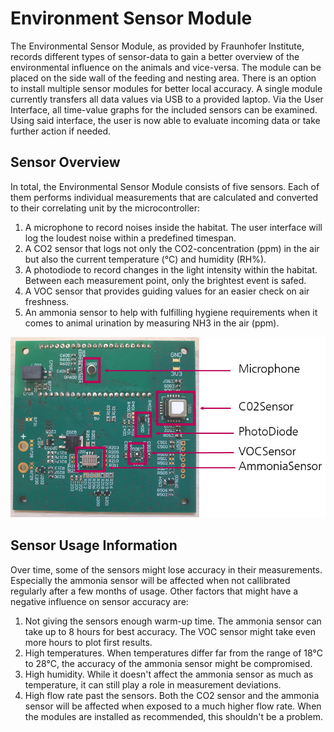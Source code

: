 # Environment Sensor Module
The Environmental Sensor Module, as provided by Fraunhofer Institute, records different types of sensor-data to gain a better overview of the environmental influence on the animals and vice-versa. The module can be placed on the side wall of the feeding and nesting area. There is an option to install multiple sensor modules for better local accuracy. A single module currently transfers all data values via USB to a provided laptop. Via the User Interface, all time-value graphs for the included sensors can be examined. Using said interface, the user is now able to evaluate incoming data or take further action if needed.
## Sensor Overview
In total, the Environmental Sensor Module consists of five sensors. Each of them performs individual measurements that are calculated and converted to their correlating unit by the microcontroller:
1. A microphone to record noises inside the habitat. The user interface will log the loudest noise within a predefined timespan.
2. A CO2 sensor that logs not only the CO2-concentration (ppm) in the air but also the current temperature (°C) and humidity (RH%).
3. A photodiode to record changes in the light intensity within the habitat. Between each measurement point, only the brightest event is safed.
4. A VOC sensor that provides guiding values for an easier check on air freshness.
5. An ammonia sensor to help with fulfilling hygiene requirements when it comes to animal urination by measuring NH3 in the air (ppm).

![Overview Sensor Elements](/Documentation/_images/EnvironmentalSensorNode.PNG)

## Sensor Usage Information
Over time, some of the sensors might lose accuracy in their measurements. Especially the ammonia sensor will be affected when not callibrated regularly after a few months of usage. Other factors that might have a negative influence on sensor accuracy are:
1. Not giving the sensors enough warm-up time. The ammonia sensor can take up to 8 hours for best accuracy. The VOC sensor might take even more hours to plot first results.
2. High temperatures. When temperatures differ far from the range of 18°C to 28°C, the accuracy of the ammonia sensor might be compromised.
3. High humidity. While it doesn't affect the ammonia sensor as much as temperature, it can still play a role in measurement deviations.
4. High flow rate past the sensors. Both the CO2 sensor and the ammonia sensor will be affected when exposed to a much higher flow rate. When the modules are installed as recommended, this shouldn't be a problem.

